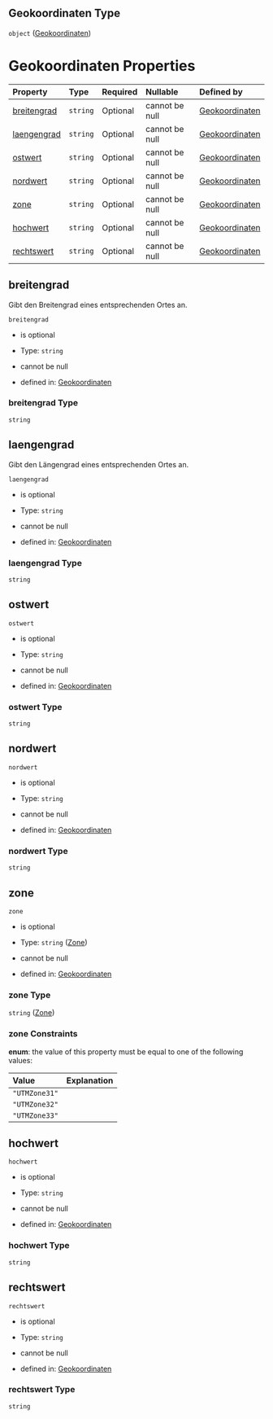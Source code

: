 ## Geokoordinaten Type

`object` ([Geokoordinaten](geokoordinaten.md))

# Geokoordinaten Properties

| Property                    | Type     | Required | Nullable       | Defined by                                                                                                                                                                                      |
| :-------------------------- | :------- | :------- | :------------- | :---------------------------------------------------------------------------------------------------------------------------------------------------------------------------------------------- |
| [breitengrad](#breitengrad) | `string` | Optional | cannot be null | [Geokoordinaten](geokoordinaten-properties-breitengrad.md "https://raw.githubusercontent.com/conuti-gmbh/bo4e-schema/master/schemas/v1/com/Geokoordinaten.schema.json#/properties/breitengrad") |
| [laengengrad](#laengengrad) | `string` | Optional | cannot be null | [Geokoordinaten](geokoordinaten-properties-laengengrad.md "https://raw.githubusercontent.com/conuti-gmbh/bo4e-schema/master/schemas/v1/com/Geokoordinaten.schema.json#/properties/laengengrad") |
| [ostwert](#ostwert)         | `string` | Optional | cannot be null | [Geokoordinaten](geokoordinaten-properties-ostwert.md "https://raw.githubusercontent.com/conuti-gmbh/bo4e-schema/master/schemas/v1/com/Geokoordinaten.schema.json#/properties/ostwert")         |
| [nordwert](#nordwert)       | `string` | Optional | cannot be null | [Geokoordinaten](geokoordinaten-properties-nordwert.md "https://raw.githubusercontent.com/conuti-gmbh/bo4e-schema/master/schemas/v1/com/Geokoordinaten.schema.json#/properties/nordwert")       |
| [zone](#zone)               | `string` | Optional | cannot be null | [Geokoordinaten](zone.md "https://raw.githubusercontent.com/conuti-gmbh/bo4e-schema/master/schemas/v1/enum/Zone.schema.json#/properties/zone")                                                  |
| [hochwert](#hochwert)       | `string` | Optional | cannot be null | [Geokoordinaten](geokoordinaten-properties-hochwert.md "https://raw.githubusercontent.com/conuti-gmbh/bo4e-schema/master/schemas/v1/com/Geokoordinaten.schema.json#/properties/hochwert")       |
| [rechtswert](#rechtswert)   | `string` | Optional | cannot be null | [Geokoordinaten](geokoordinaten-properties-rechtswert.md "https://raw.githubusercontent.com/conuti-gmbh/bo4e-schema/master/schemas/v1/com/Geokoordinaten.schema.json#/properties/rechtswert")   |

## breitengrad

Gibt den Breitengrad eines entsprechenden Ortes an.

`breitengrad`

*   is optional

*   Type: `string`

*   cannot be null

*   defined in: [Geokoordinaten](geokoordinaten-properties-breitengrad.md "https://raw.githubusercontent.com/conuti-gmbh/bo4e-schema/master/schemas/v1/com/Geokoordinaten.schema.json#/properties/breitengrad")

### breitengrad Type

`string`

## laengengrad

Gibt den Längengrad eines entsprechenden Ortes an.

`laengengrad`

*   is optional

*   Type: `string`

*   cannot be null

*   defined in: [Geokoordinaten](geokoordinaten-properties-laengengrad.md "https://raw.githubusercontent.com/conuti-gmbh/bo4e-schema/master/schemas/v1/com/Geokoordinaten.schema.json#/properties/laengengrad")

### laengengrad Type

`string`

## ostwert



`ostwert`

*   is optional

*   Type: `string`

*   cannot be null

*   defined in: [Geokoordinaten](geokoordinaten-properties-ostwert.md "https://raw.githubusercontent.com/conuti-gmbh/bo4e-schema/master/schemas/v1/com/Geokoordinaten.schema.json#/properties/ostwert")

### ostwert Type

`string`

## nordwert



`nordwert`

*   is optional

*   Type: `string`

*   cannot be null

*   defined in: [Geokoordinaten](geokoordinaten-properties-nordwert.md "https://raw.githubusercontent.com/conuti-gmbh/bo4e-schema/master/schemas/v1/com/Geokoordinaten.schema.json#/properties/nordwert")

### nordwert Type

`string`

## zone



`zone`

*   is optional

*   Type: `string` ([Zone](zone.md))

*   cannot be null

*   defined in: [Geokoordinaten](zone.md "https://raw.githubusercontent.com/conuti-gmbh/bo4e-schema/master/schemas/v1/enum/Zone.schema.json#/properties/zone")

### zone Type

`string` ([Zone](zone.md))

### zone Constraints

**enum**: the value of this property must be equal to one of the following values:

| Value         | Explanation |
| :------------ | :---------- |
| `"UTMZone31"` |             |
| `"UTMZone32"` |             |
| `"UTMZone33"` |             |

## hochwert



`hochwert`

*   is optional

*   Type: `string`

*   cannot be null

*   defined in: [Geokoordinaten](geokoordinaten-properties-hochwert.md "https://raw.githubusercontent.com/conuti-gmbh/bo4e-schema/master/schemas/v1/com/Geokoordinaten.schema.json#/properties/hochwert")

### hochwert Type

`string`

## rechtswert



`rechtswert`

*   is optional

*   Type: `string`

*   cannot be null

*   defined in: [Geokoordinaten](geokoordinaten-properties-rechtswert.md "https://raw.githubusercontent.com/conuti-gmbh/bo4e-schema/master/schemas/v1/com/Geokoordinaten.schema.json#/properties/rechtswert")

### rechtswert Type

`string`
